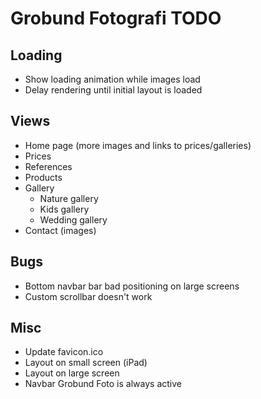 # Grobund Fotografi TODO

## Loading

-   Show loading animation while images load
-   Delay rendering until initial layout is loaded

## Views

-   Home page (more images and links to prices/galleries)
-   Prices
-   References
-   Products
-   Gallery
    -   Nature gallery
    -   Kids gallery
    -   Wedding gallery
-   Contact (images)

## Bugs

-   Bottom navbar bar bad positioning on large screens
-   Custom scrollbar doesn't work

## Misc

-   Update favicon.ico
-   Layout on small screen (iPad)
-   Layout on large screen
-   Navbar Grobund Foto is always active
